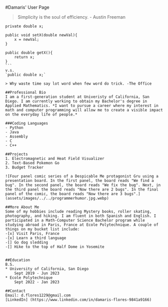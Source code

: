 #Damaris' User Page

>Simplicity is the soul of efficiency. - Austin Freeman

````
private double x;

public void setX(double newVal){
    x = newVal;
}

public double getX(){
    return x;
}
```
v.s.
`public double x;`

> Why waste time say lot word when few word do trick. -The Office

##Professional Bio
I am a first-generation student at Univeristy of California, San Diego. I am currently working to obtain my Bachelor's degree in Applied Mathematics. *I want to pursue a career where my interest in math and computer programming will allow me to create a visible impact on the everyday life of people.*

###Coding Languages
- Python
- Java
- Assembly
- C
- C++

##Projects
1. Electromagnetic and Heat Field Visualizer
2. Text-Based Pokemon Go
3. Budget Tracker

![Four panel comic series of a Despicable Me protagonist Gru using a presentation board. In the first panel, the board reads "We find a bug". In the second panel, the board reads "We fix the bug". Next, in the third panel the board reads "Now there are 2 bugs". In the final panel of the comic, the board reads "Now there are 3 bugs".](assets/images/../../programmerhumor.jpg.webp)

##More About Me
Some of my hobbies include reading Mystery books, roller skating, photography, and hiking. I am fluent in both Spanish and English. I participated in a Math-Computer Science Bachelor program while studying abroad in Paris, France at Ecole Polytechnique. A couple of things on my bucket list include:
-[x] Visit Paris, France
-[x] Learn a third language
-[] Go dog sledding
-[] Hike to the top of Half Dome in Yosemite


##Education
B.S.
* University of California, San Diego
    Sept 2019 - Jun 2023
* Ecole Polytechnique
    Sept 2022 - Jan 2023

##Contact
Email: d.flores1229@gmail.com
[LinkedIn] (https://www.linkedin.com/in/damaris-flores-9841a9166)
